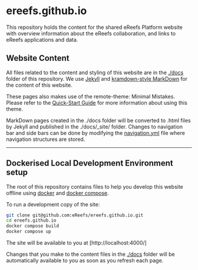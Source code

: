 # ereefs.github.io

This repository holds the content for the shared eReefs Platform website with overview information about the eReefs collaboration, and links to eReefs applications and data.

## Website Content

All files related to the content and styling of this website are in the [./docs](./docs/) folder of this repository.  We use [Jekyll](https://docs.github.com/en/pages/setting-up-a-github-pages-site-with-jekyll) and [kramdown-style MarkDown](https://kramdown.gettalong.org/documentation.html) for the content of this website.

These pages also makes use of the remote-theme: Minimal Mistakes.  Please refer to the [Quick-Start Guide](https://mmistakes.github.io/minimal-mistakes/docs/quick-start-guide/) for more information about using this theme.

MarkDown pages created in the ./docs folder will be converted to .html files by Jekyll and published in the ./docs/_site/ folder.  Changes to navigation bar and side bars can be done by modifying the [navigation.yml](./docs/_data/navigation.yml) file where navigation structures are stored.

---

## Dockerised Local Development Environment setup

The root of this repository contains files to help you develop this website offline using [docker](https://www.docker.com/) and [docker compose](https://docs.docker.com/compose/).

To run a development copy of the site:

```bash
git clone git@github.com:eReefs/ereefs.github.io.git
cd ereefs.github.io
docker compose build
docker compose up
```

The site will be available to you at [http://localhost:4000/]

Changes that you make to the content files in the [./docs](./docs/) folder will be
automatically available to you as soon as you refresh each page.
